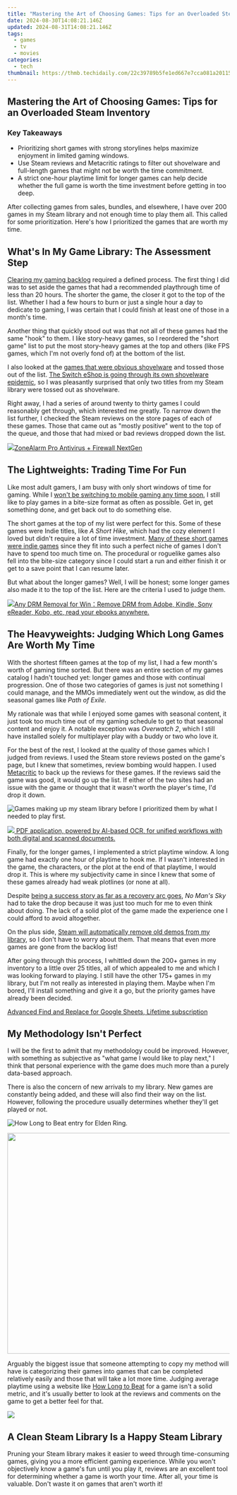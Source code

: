 ```yaml
---
title: "Mastering the Art of Choosing Games: Tips for an Overloaded Steam Inventory"
date: 2024-08-30T14:08:21.146Z
updated: 2024-08-31T14:08:21.146Z
tags:
  - games
  - tv
  - movies
categories:
  - tech
thumbnail: https://thmb.techidaily.com/22c39789b5fe1ed667e7cca081a20115c82b1e4756445b0d8d485b13ec35a1e3.jpg
---
```


## Mastering the Art of Choosing Games: Tips for an Overloaded Steam Inventory

### Key Takeaways

* Prioritizing short games with strong storylines helps maximize enjoyment in limited gaming windows.
* Use Steam reviews and Metacritic ratings to filter out shovelware and full-length games that might not be worth the time commitment.
* A strict one-hour playtime limit for longer games can help decide whether the full game is worth the time investment before getting in too deep.

 After collecting games from sales, bundles, and elsewhere, I have over 200 games in my Steam library and not enough time to play them all. This called for some prioritization. Here's how I prioritized the games that are worth my time.

##  What's In My Game Library: The Assessment Step

[Clearing my gaming backlog](https://extra-information.techidaily.com/play-every-game-at-home-nba-streaming-made-simple-top-15/) required a defined process. The first thing I did was to set aside the games that had a recommended playthrough time of less than 20 hours. The shorter the game, the closer it got to the top of the list. Whether I had a few hours to burn or just a single hour a day to dedicate to gaming, I was certain that I could finish at least one of those in a month's time.

 Another thing that quickly stood out was that not all of these games had the same "hook" to them. I like story-heavy games, so I reordered the "short game" list to put the most story-heavy games at the top and others (like FPS games, which I'm not overly fond of) at the bottom of the list.

 I also looked at the [games that were obvious shovelware](https://buynow-reviews.techidaily.com/comprehensive-breakdown-of-samsungs-strategy-for-galaxy-s21-compact-and-intuitive-design/) and tossed those out of the list. [The Switch eShop is going through its own shovelware epidemic](https://instagram-video-recordings.techidaily.com/2024-approved-streamline-creative-filmmaking-with-instagrams-background-swap/), so I was pleasantly surprised that only two titles from my Steam library were tossed out as shovelware.

 Right away, I had a series of around twenty to thirty games I could reasonably get through, which interested me greatly. To narrow down the list further, I checked the Steam reviews on the store pages of each of these games. Those that came out as "mostly positive" went to the top of the queue, and those that had mixed or bad reviews dropped down the list.

<!-- affiliate ads begin -->
<a href="https://estore.zonealarm.com/order/checkout.php?PRODS=38658749&QTY=1&AFFILIATE=108875&CART=1"><img src="https://sc1.checkpoint.com/sc1/za/images/boxes/pa_500.png" border="0">ZoneAlarm Pro Antivirus + Firewall NextGen</a>
<!-- affiliate ads end -->
##  The Lightweights: Trading Time For Fun

 Like most adult gamers, I am busy with only short windows of time for gaming. While I [won't be switching to mobile gaming any time soon](https://win-solutions.techidaily.com/the-ultimate-strategy-to-correct-mw3-dev-error-6068-as-you-head-into-2024/), I still like to play games in a bite-size format as often as possible. Get in, get something done, and get back out to do something else.

 The short games at the top of my list were perfect for this. Some of these games were Indie titles, like _A Short Hike_, which had the cozy element I loved but didn't require a lot of time investment. [Many of these short games were indie games](https://fix-guide.techidaily.com/how-to-fix-unresponsive-touch-screen-on-itel-s23plus-drfone-by-drfone-fix-android-problems-fix-android-problems/) since they fit into such a perfect niche of games I don't have to spend too much time on. The procedural or roguelike games also fell into the bite-size category since I could start a run and either finish it or get to a save point that I can resume later.

 But what about the longer games? Well, I will be honest; some longer games also made it to the top of the list. Here are the criteria I used to judge them.

<!-- affiliate ads begin -->
<a href="https://secure.2checkout.com/order/checkout.php?PRODS=4600113&QTY=1&AFFILIATE=108875&CART=1"><img src="https://www.epubor.com/images/drm-removal-feature2.png" border="0">Any DRM Removal for Win：Remove DRM from Adobe, Kindle, Sony eReader, Kobo, etc, read your ebooks anywhere.</a>
<!-- affiliate ads end -->
##  The Heavyweights: Judging Which Long Games Are Worth My Time

 With the shortest fifteen games at the top of my list, I had a few month's worth of gaming time sorted. But there was an entire section of my games catalog I hadn't touched yet: longer games and those with continual progression. One of those two categories of games is just not something I could manage, and the MMOs immediately went out the window, as did the seasonal games like _Path of Exile_.

 My rationale was that while I enjoyed some games with seasonal content, it just took too much time out of my gaming schedule to get to that seasonal content and enjoy it. A notable exception was _Overwatch 2_, which I still have installed solely for multiplayer play with a buddy or two who love it.

 For the best of the rest, I looked at the quality of those games which I judged from reviews. I used the Steam store reviews posted on the game's page, but I knew that sometimes, review bombing would happen. I used [Metacritic](https://www.metacritic.com/) to back up the reviews for these games. If the reviews said the game was good, it would go up the list. If either of the two sites had an issue with the game or thought that it wasn't worth the player's time, I'd drop it down.

![Games making up my steam library before I prioritized them by what I needed to play first.](https://static1.howtogeekimages.com/wordpress/wp-content/uploads/2024/08/my-library-before-prioritizing.png) 

<!-- affiliate ads begin -->
<a href="https://checkout.abbyy.com/order/checkout.php?PRODS=39254762&QTY=1&AFFILIATE=108875&CART=1"> <img src="https://secure.avangate.com/images/merchant/0e5fb5c76fca16adbee503c9aff393cd/products/11_FR-Badges-NEW-FR-Standard-16-WIN-200.png" border="0"> PDF application, powered by AI-based OCR, for unified workflows with both digital and scanned documents. </a>
<!-- affiliate ads end -->
 Finally, for the longer games, I implemented a strict playtime window. A long game had exactly one hour of playtime to hook me. If I wasn't interested in the game, the characters, or the plot at the end of that playtime, I would drop it. This is where my subjectivity came in since I knew that some of these games already had weak plotlines (or none at all).

 Despite [being a success story as far as a recovery arc goes](https://www.polygon.com/gaming/23939222/no-mans-sky-2023-review), _No Man's Sky_ had to take the drop because it was just too much for me to even think about doing. The lack of a solid plot of the game made the experience one I could afford to avoid altogether.

 On the plus side, [Steam will automatically remove old demos from my library](https://fox-access.techidaily.com/new-export-troubleshooting-saving-your-premieres-srt-data/), so I don't have to worry about them. That means that even more games are gone from the backlog list!

 After going through this process, I whittled down the 200+ games in my inventory to a little over 25 titles, all of which appealed to me and which I was looking forward to playing. I still have the other 175+ games in my library, but I'm not really as interested in playing them. Maybe when I'm bored, I'll install something and give it a go, but the priority games have already been decided.

<!-- affiliate ads begin -->
<a href="https://secure.2checkout.com/order/checkout.php?PRODS=4729642&QTY=1&AFFILIATE=108875&CART=1">Advanced Find and Replace for Google Sheets, Lifetime subscription</a>
<!-- affiliate ads end -->
##  My Methodology Isn't Perfect

 I will be the first to admit that my methodology could be improved. However, with something as subjective as "what game I would like to play next," I think that personal experience with the game does much more than a purely data-based approach.

 There is also the concern of new arrivals to my library. New games are constantly being added, and these will also find their way on the list. However, following the procedure usually determines whether they'll get played or not.

![How Long to Beat entry for Elden Ring.](https://static1.howtogeekimages.com/wordpress/wp-content/uploads/2024/08/screenshot-2024-08-20-at-08-18-46.png) 

<!-- affiliate ads begin -->
<a href="https://appsumo.8odi.net/c/5597632/2087407/7443" target="_top" id="2087407"><img src="//a.impactradius-go.com/display-ad/7443-2087407" border="0" alt="" width="600" height="500"/></a><img height="0" width="0" src="https://appsumo.8odi.net/i/5597632/2087407/7443" style="position:absolute;visibility:hidden;" border="0" />
<!-- affiliate ads end -->
 Arguably the biggest issue that someone attempting to copy my method will have is categorizing their games into games that can be completed relatively easily and those that will take a lot more time. Judging average playtime using a website like [How Long to Beat](https://howlongtobeat.com) for a game isn't a solid metric, and it's usually better to look at the reviews and comments on the game to get a better feel for that.

<!-- affiliate ads begin -->
<a href="https://secure.2checkout.com/order/checkout.php?PRODS=32667153&QTY=1&AFFILIATE=108875&CART=1"><img src="https://www.coolmuster.com/uploads/image/20201228/feature02.png" border="0"></a>
<!-- affiliate ads end -->
##  A Clean Steam Library Is a Happy Steam Library

 Pruning your Steam library makes it easier to weed through time-consuming games, giving you a more efficient gaming experience. While you won't objectively know a game's fun until you play it, reviews are an excellent tool for determining whether a game is worth your time. After all, your time is valuable. Don't waste it on games that aren't worth it!

<ins class="adsbygoogle"
     style="display:block"
     data-ad-format="autorelaxed"
     data-ad-client="ca-pub-7571918770474297"
     data-ad-slot="1223367746"></ins>



<ins class="adsbygoogle"
     style="display:block"
     data-ad-client="ca-pub-7571918770474297"
     data-ad-slot="8358498916"
     data-ad-format="auto"
     data-full-width-responsive="true"></ins>


